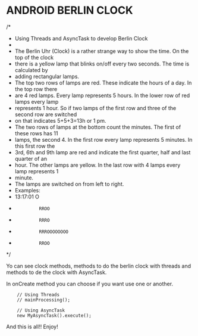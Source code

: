 ANDROID BERLIN CLOCK
====================

/*
 * Using Threads and AsyncTask to develop Berlin Clock
 * 
 * The Berlin Uhr (Clock) is a rather strange way to show the time. On the top of the clock 
 * there is a yellow lamp that blinks on/off every two seconds. The time is calculated by 
 * adding rectangular lamps.
 * The top two rows of lamps are red. These indicate the hours of a day. In the top row there 
 * are 4 red lamps. Every lamp represents 5 hours. In the lower row of red lamps every lamp 
 * represents 1 hour. So if two lamps of the first row and three of the second row are switched 
 * on that indicates 5+5+3=13h or 1 pm.
 * The two rows of lamps at the bottom count the minutes. The first of these rows has 11 
 * lamps, the second 4. In the first row every lamp represents 5 minutes. In this first row the 
 * 3rd, 6th and 9th lamp are red and indicate the first quarter, half and last quarter of an 
 * hour. The other lamps are yellow. In the last row with 4 lamps every lamp represents 1 
 * minute.
 * The lamps are switched on from left to right.
 * Examples:
 * 13:17:01		O
 * 				RROO
 * 				RRRO
 * 				RRROOOOOOOO
 * 				RROO
 */

Yo can see clock methods, methods to do the berlin clock with threads and methods to de the clock with AsyncTask.

In onCreate method you can choose if you want use one or another.

        // Using Threads
        // mainProcessing();
        
        // Using AsyncTask
        new MyAsyncTask().execute();
        
And this is all!! Enjoy!

